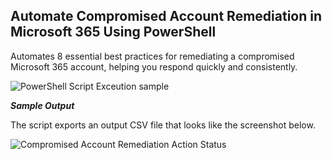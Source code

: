 ## Automate Compromised Account Remediation in Microsoft 365 Using PowerShell
Automates 8 essential best practices for remediating a compromised Microsoft 365 account, helping you respond quickly and consistently.

![PowerShell Script Exceution sample](https://o365reports.com/wp-content/uploads/2025/06/automate-microsoft-365-account-remediation-using-powershell.png?v=1750164230)

***Sample Output***

The script exports an output CSV file that looks like the screenshot below.

![Compromised Account Remediation Action Status](https://o365reports.com/wp-content/uploads/2025/06/automate-compromised-account-remediation-sample-output.png?v=1750165227)

